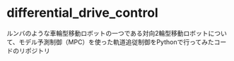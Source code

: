 # differential_drive_control
ルンバのような車輪型移動ロボットの一つである対向2輪型移動ロボットについて、モデル予測制御（MPC）を使った軌道追従制御をPythonで行ってみたコードのリポジトリ
